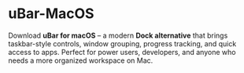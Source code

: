 # uBar-MacOS
Download **uBar for macOS** – a modern **Dock alternative** that brings taskbar-style controls, window grouping, progress tracking, and quick access to apps. Perfect for power users, developers, and anyone who needs a more organized workspace on Mac.  
